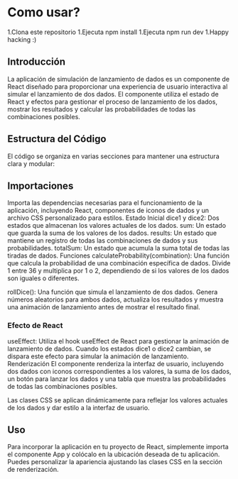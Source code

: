 # Como usar?

1.Clona este repositorio
1.Ejecuta npm install
1.Ejecuta npm run dev
1.Happy hacking :)

## Introducción
La aplicación de simulación de lanzamiento de dados es un componente de React diseñado para proporcionar una experiencia de usuario interactiva al simular el lanzamiento de dos dados. El componente utiliza el estado de React y efectos para gestionar el proceso de lanzamiento de los dados, mostrar los resultados y calcular las probabilidades de todas las combinaciones posibles.

## Estructura del Código
El código se organiza en varias secciones para mantener una estructura clara y modular:

## Importaciones
Importa las dependencias necesarias para el funcionamiento de la aplicación, incluyendo React, componentes de iconos de dados y un archivo CSS personalizado para estilos.
Estado Inicial
dice1 y dice2: Dos estados que almacenan los valores actuales de los dados.
sum: Un estado que guarda la suma de los valores de los dados.
results: Un estado que mantiene un registro de todas las combinaciones de dados y sus probabilidades.
totalSum: Un estado que acumula la suma total de todas las tiradas de dados.
Funciones
calculateProbability(combination): Una función que calcula la probabilidad de una combinación específica de dados. Divide 1 entre 36 y multiplica por 1 o 2, dependiendo de si los valores de los dados son iguales o diferentes.

rollDice(): Una función que simula el lanzamiento de dos dados. Genera números aleatorios para ambos dados, actualiza los resultados y muestra una animación de lanzamiento antes de mostrar el resultado final.

### Efecto de React
useEffect: Utiliza el hook useEffect de React para gestionar la animación de lanzamiento de dados. Cuando los estados dice1 o dice2 cambian, se dispara este efecto para simular la animación de lanzamiento.
Renderización
El componente renderiza la interfaz de usuario, incluyendo dos dados con iconos correspondientes a los valores, la suma de los dados, un botón para lanzar los dados y una tabla que muestra las probabilidades de todas las combinaciones posibles.

Las clases CSS se aplican dinámicamente para reflejar los valores actuales de los dados y dar estilo a la interfaz de usuario.

## Uso
Para incorporar la aplicación en tu proyecto de React, simplemente importa el componente App y colócalo en la ubicación deseada de tu aplicación. Puedes personalizar la apariencia ajustando las clases CSS en la sección de renderización.
